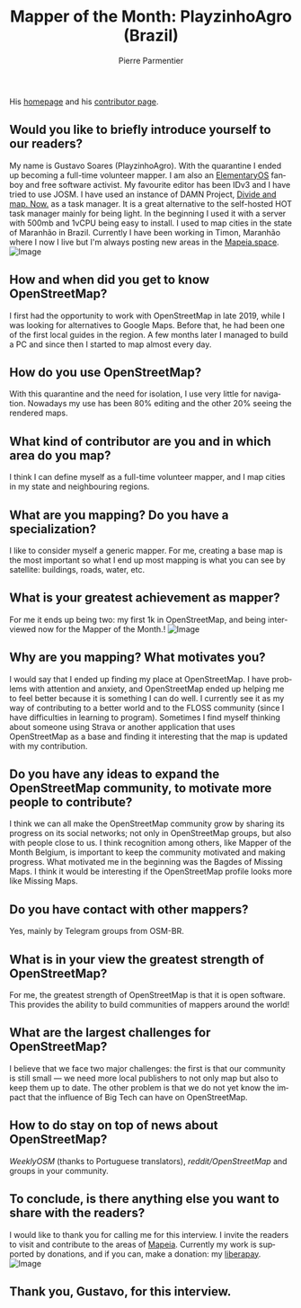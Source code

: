 ﻿---
title: "Mapper of the Month: PlayzinhoAgro (Brazil)"
featured:
layout: post
category: motm
author: Pierre Parmentier
lang: en
---

His [homepage](https://www.openstreetmap.org/user/PlayzinhoAgro) and his [contributor page](https://hdyc.neis-one.org/?PlayzinhoAgro).

## Would you like to briefly introduce yourself to our readers?
My name is Gustavo Soares (PlayzinhoAgro). With the quarantine I ended up becoming a full-time volunteer mapper. I am also an [ElementaryOS](https://elementary.io/) fanboy and free software activist. My favourite editor has been IDv3 and I have tried to use JOSM. I have used an instance of DAMN Project, [Divide and map. Now.](https://www.damn-project.org/) as a task manager. It is a great alternative to the self-hosted HOT task manager mainly for being light. In the beginning I used it with a server with 500mb and 1vCPU being easy to install. I used to map cities in the state of Maranhão in Brazil. Currently I have been working in Timon, Maranhão where I now I live but I'm always posting new areas in the [Mapeia.space](https://tarefas.mapeia.space/).![Image](img3.jpg "icon")

## How and when did you get to know OpenStreetMap?
I first had the opportunity to work with OpenStreetMap in late 2019, while I was looking for alternatives to Google Maps. Before that, he had been one of the first local guides in the region. A few months later I managed to build a PC and since then I started to map almost every day.

## How do you use OpenStreetMap?
With this quarantine and the need for isolation, I use very little for navigation. Nowadays my use has been 80% editing and the other 20% seeing the rendered maps.

## What kind of contributor are you and in which area do you map?
I think I can define myself as a full-time volunteer mapper, and I map cities in my state and neighbouring regions.

## What are you mapping? Do you have a specialization?
I like to consider myself a generic mapper. For me, creating a base  map is the most important so what I end up most mapping is what you can see by satellite: buildings, roads, water, etc.

## What is your greatest achievement as mapper?
For me it ends up being two: my first 1k in OpenStreetMap, and being interviewed now for the Mapper of the Month.!
![Image](img2.jpg "icon")

## Why are you mapping? What motivates you?
I would say that I ended up finding my place at OpenStreetMap. I have problems with attention and anxiety, and OpenStreetMap ended up helping me to feel better because it is something I can do well. I currently see it as my way of contributing to a better world and to the FLOSS community (since I have difficulties in learning to program). Sometimes I find myself thinking about someone using Strava or another application that uses OpenStreetMap as a base and finding it interesting that the map is updated with my contribution.

## Do you have any ideas to expand the OpenStreetMap community, to motivate more people to contribute?
I think we can all make the OpenStreetMap community grow by sharing its progress on its social networks; not only in OpenStreetMap groups, but also with people close to us. I think recognition among others, like Mapper of the Month Belgium, is important to keep the community motivated and making progress. What motivated me in the beginning was the Bagdes of Missing Maps. I think it would be interesting if the OpenStreetMap profile looks more like Missing Maps.

## Do you have contact with other mappers?
Yes, mainly by Telegram groups from OSM-BR.

## What is in your view the greatest strength of OpenStreetMap?
For me, the greatest strength of OpenStreetMap is that it is open software. This provides the ability to build communities of mappers around the world!

## What are the largest challenges for OpenStreetMap?
I believe that we face two major challenges: the first is that our community is still small — we need more local publishers to not only map but also to keep them up to date. The other problem is that we do not yet know the impact that the influence of Big Tech can have on OpenStreetMap.

## How to do stay on top of news about OpenStreetMap?
_WeeklyOSM_ (thanks to Portuguese translators), _reddit/OpenStreetMap_ and groups in your community.

## To conclude, is there anything else you want to share with the readers?
I would like to thank you for calling me for this interview. I invite the readers to visit and contribute to the areas of [Mapeia](https://tarefas.mapeia.space/). Currently my work is supported by donations, and if you can, make a donation: my [liberapay](https://liberapay.com/gustavo22soares).
![Image](img1.png "icon")

## Thank you, Gustavo, for this interview.





